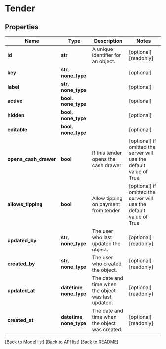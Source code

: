 # Tender


## Properties
Name | Type | Description | Notes
------------ | ------------- | ------------- | -------------
**id** | **str** | A unique identifier for an object. | [optional] [readonly] 
**key** | **str, none_type** |  | [optional] 
**label** | **str, none_type** |  | [optional] 
**active** | **bool, none_type** |  | [optional] 
**hidden** | **bool, none_type** |  | [optional] 
**editable** | **bool, none_type** |  | [optional] 
**opens_cash_drawer** | **bool** | If this tender opens the cash drawer | [optional]  if omitted the server will use the default value of True
**allows_tipping** | **bool** | Allow tipping on payment from tender | [optional]  if omitted the server will use the default value of True
**updated_by** | **str, none_type** | The user who last updated the object. | [optional] [readonly] 
**created_by** | **str, none_type** | The user who created the object. | [optional] [readonly] 
**updated_at** | **datetime, none_type** | The date and time when the object was last updated. | [optional] [readonly] 
**created_at** | **datetime, none_type** | The date and time when the object was created. | [optional] [readonly] 

[[Back to Model list]](../../README.md#documentation-for-models) [[Back to API list]](../../README.md#documentation-for-api-endpoints) [[Back to README]](../../README.md)


